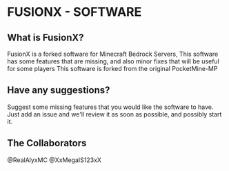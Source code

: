 # FUSIONX - SOFTWARE


## What is FusionX?

FusionX is a forked software for Minecraft Bedrock Servers, This software has some features that are missing, and also minor fixes that will be useful for some players
This software is forked from the original PocketMine-MP

## Have any suggestions?

Suggest some missing features that you would like the software to have. Just add an issue and we'll review it as soon as possible, and possibly start it.

## The Collaborators

@RealAlyxMC
@XxMegaIS123xX
